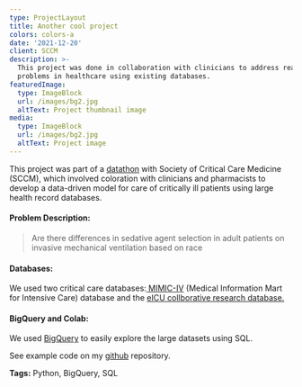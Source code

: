```yaml
---
type: ProjectLayout
title: Another cool project
colors: colors-a
date: '2021-12-20'
client: SCCM
description: >-
  This project was done in collaboration with clinicians to address real-world
  problems in healthcare using existing databases. 
featuredImage:
  type: ImageBlock
  url: /images/bg2.jpg
  altText: Project thumbnail image
media:
  type: ImageBlock
  url: /images/bg2.jpg
  altText: Project image
---
```

This project was part of a [datathon](https://sccm.org/Research/Discovery-Research-Network/datascience/Datathon) with Society of Critical Care Medicine (SCCM), which involved coloration with clinicians and pharmacists to develop a data-driven model for care of critically ill patients using large health record databases.

#### Problem Description:

> Are there differences in sedative agent selection in adult patients on invasive mechanical ventilation based on race

#### Databases:

We used two critical care databases:[ MIMIC-IV](https://physionet.org/content/mimiciv/2.2/) (Medical Information Mart for Intensive Care) database and the [eICU collborative research database. ](https://eicu-crd.mit.edu/about/eicu/)

#### BigQuery and Colab:

We used [BigQuery](https://console.cloud.google.com/bigquery?project=sccm-datathon) to easily explore the large datasets using SQL.

See example code on my [github](https://github.com/sshourie/SCCM-hackathon/tree/main) repository.



**Tags:** Python, BigQuery, SQL
